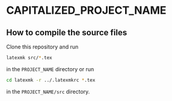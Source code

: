 # CAPITALIZED_PROJECT_NAME
## How to compile the source files
Clone this repository and run
``` bash
latexmk src/*.tex
```
in the `PROJECT_NAME` directory or run
``` bash
cd latexmk -r ../.latexmkrc *.tex
```
in the `PROJECT_NAME/src` directory.